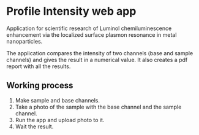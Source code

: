 # Profile Intensity web app

Application for scientific research of Luminol chemiluminescence enhancement via the localized surface plasmon resonance in metal nanoparticles.

The application compares the intensity of two channels (base and sample channels) and gives the result in a numerical value. 
It also creates a pdf report with all the results.

## Working process

1) Make sample and base channels.
2) Take a photo of the sample with the base channel and the sample channel.
3) Run the app and upload photo to it. 
4) Wait the result.